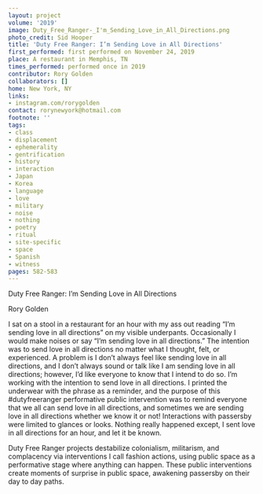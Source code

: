 ```yaml
---
layout: project
volume: '2019'
image: Duty_Free_Ranger-_I'm_Sending_Love_in_All_Directions.png
photo_credit: Sid Hooper
title: 'Duty Free Ranger: I’m Sending Love in All Directions'
first_performed: first performed on November 24, 2019
place: A restaurant in Memphis, TN
times_performed: performed once in 2019
contributor: Rory Golden
collaborators: []
home: New York, NY
links:
- instagram.com/rorygolden
contact: rorynewyork@hotmail.com
footnote: ''
tags:
- class
- displacement
- ephemerality
- gentrification
- history
- interaction
- Japan
- Korea
- language
- love
- military
- noise
- nothing
- poetry
- ritual
- site-specific
- space
- Spanish
- witness
pages: 582-583
---
```


Duty Free Ranger: I’m Sending Love in All Directions

Rory Golden

I sat on a stool in a restaurant for an hour with my ass out reading “I’m sending love in all directions” on my visible underpants. Occasionally I would make noises or say “I’m sending love in all directions.” The intention was to send love in all directions no matter what I thought, felt, or experienced. A problem is I don’t always feel like sending love in all directions, and I don’t always sound or talk like I am sending love in all directions; however, I’d like everyone to know that I intend to do so. I’m working with the intention to send love in all directions. I printed the underwear with the phrase as a reminder, and the purpose of this #dutyfreeranger performative public intervention was to remind everyone that we all can send love in all directions, and sometimes we are sending love in all directions whether we know it or not! Interactions with passersby were limited to glances or looks. Nothing really happened except, I sent love in all directions for an hour, and let it be known.

Duty Free Ranger projects destabilize colonialism, militarism, and complacency via interventions I call fashion actions, using public space as a performative stage where anything can happen. These public interventions create moments of surprise in public space, awakening passersby on their day to day paths.
